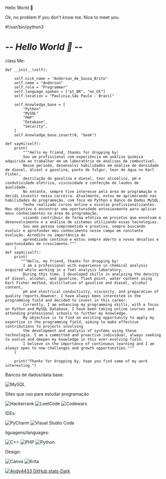 Hello World 👋

Ok, no problem If you don't know me. Nice to meet you.

#!/usr/bin/python3
# -*- Hello World 👋 -*-

class Me:
    
    def __init__(self):
        
        self.nick_name = "Anderson_de_Sousa_Brito"
        self.name = "Anderson"
        self.role = "Programmer"
        self.language_spoken = ["pt_BR", "en_US"]
        self.location = "Paulinia,São Paulo - Brazil"

        self.knowledge_base = [
            "Python"
            "MySQL"
            "PHP"
            "Database",
            "Security",   
        ]   
        self.knowledge_base.insert(0, "Geek")
        
    def sayHi(self):
        print(
            """Hello my friend, thanks for dropping by!
            Sou um profissional com experiência em análise química adquirida ao trabalhar em um laboratório de analises de combustível. 
            Nesse período, desenvolvi habilidades em análise de densidade de diesel, álcool e gasolina, ponto de fulgor, teor de água no Karl Fisher, 
            destilação de gasolina e diesel, teor alcoólico, pH e condutividade elétrica, viscosidade e confecção de laudos de qualidade.
            No entanto, sempre tive interesse pela área de programação e decidi investir nessa carreira. Atualmente, estou me aprimorando nas habilidades de programação, com foco em Python e Banco de Dados MySQL. 
            Tenho realizado cursos online e escolas profissionalizantes. Meu objetivo é encontrar uma oportunidade entusiasmante para aplicar meus conhecimentos na área de programação, 
            visando contribuir de forma efetiva em projetos que envolvam o desenvolvimento e a análise de sistemas utilizando essas tecnologias. 
            Sou uma pessoa comprometida e proativa, sempre buscando evoluir e aprofundar meu conhecimento nesse campo em constante evolução. Acredito na importância do 
            aprendizado contínuo e estou sempre aberto a novos desafios e oportunidades de crescimento."""
        )
    def sayHi(self):
        print(
           """Hello, my friend, thanks for dropping by!
            I am a professional with experience in chemical analysis acquired while working in a fuel analysis laboratory.
            During this time, I developed skills in analyzing the density of diesel, alcohol, and gasoline, flash point, water content using Karl Fisher method, distillation of gasoline and diesel, alcohol content, 
            pH and electrical conductivity, viscosity, and preparation of quality reports.However, I have always been interested in the programming field and decided to invest in this career. 
            Currently, I am enhancing my programming skills, with a focus on Python and MySQL Database. I have been taking online courses and attending professional schools to further my knowledge. 
            My objective is to find an exciting opportunity to apply my expertise in the programming field, aiming to make effective contributions to projects involving 
            the development and analysis of systems using these technologie. I am a committed and proactive individual, always seeking to evolve and deepen my knowledge in this ever-evolving field. 
            I believe in the importance of continuous learning and I am always open to new challenges and growth opportunities."""
        )

        print("Thanks for dropping by, hope you find some of my work interesting.")
        



Bancos de dados/data base:

![MySQL](https://img.shields.io/badge/mysql-%2300f.svg?style=for-the-badge&logo=mysql&logoColor=white)


Sites que uso para estudar programação

![Hackerrank](https://img.shields.io/badge/-Hackerrank-2EC866?style=for-the-badge&logo=HackerRank&logoColor=white)
![LeetCode](https://img.shields.io/badge/LeetCode-000000?style=for-the-badge&logo=LeetCode&logoColor=#d16c06)
![Codewars](https://img.shields.io/badge/Codewars-B1361E?style=for-the-badge&logo=codewars&logoColor=grey)

IDEs:

![PyCharm](https://img.shields.io/badge/pycharm-143?style=for-the-badge&logo=pycharm&logoColor=black&color=black&labelColor=green)
![Visual Studio Code](https://img.shields.io/badge/Visual%20Studio%20Code-0078d7.svg?style=for-the-badge&logo=visual-studio-code&logoColor=white)

liguagens/languages:

![C++](https://img.shields.io/badge/c++-%2300599C.svg?style=for-the-badge&logo=c%2B%2B&logoColor=white)
![PHP](https://img.shields.io/badge/php-%23777BB4.svg?style=for-the-badge&logo=php&logoColor=white)
![Python](https://img.shields.io/badge/python-3670A0?style=for-the-badge&logo=python&logoColor=ffdd54)


Design:

![Canva](https://img.shields.io/badge/Canva-%2300C4CC.svg?style=for-the-badge&logo=Canva&logoColor=white)
![Krita](https://img.shields.io/badge/Krita-203759?style=for-the-badge&logo=krita&logoColor=EEF37B)


[![Andy4433 GitHub stats-Dark](https://github-readme-stats.vercel.app/api?username=Andy4433&show_icons=true&theme=dark#gh-dark-mode-only)](https://github.com/anuraghazra/github-readme-stats#gh-dark-mode-only)
